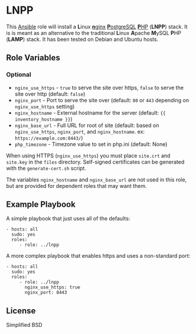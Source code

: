 # LNPP #

This [Ansible](http://www.ansible.com/home) role will install a <b>L</b>inux [<b>n</b>ginx](http://tt-rss.org/) [<b>P</b>ostgreSQL](http://www.postgresql.org) [<b>P</b>HP](http://php.net) (<b>LNPP</b>) stack.
It is is meant as an alternative to the traditional <b>L</b>inux <b>A</b>pache <b>M</b>ySQL <b>P</b>HP (<b>LAMP</b>) stack.
It has been tested on Debian and Ubuntu hosts.

## Role Variables ##

### Optional ###

* `nginx_use_https` - `true` to serve the site over https, `false` to serve the site over http (default: `false`)
* `nginx_port` - Port to serve the site over (default: `80` or `443` depending on `nginx_use_https` setting)
* `nginx_hostname` - External hostname for the server (default: `{{ inventory_hostname }}`)
* `nginx_base_url` - Full URL for root of site (default: based on `nginx_use_https`, `nginx_port`, and `nginx_hostname`. ex: `https://example.com:8443/`)
* `php_timezone` - Timezone value to set in php.ini (default: None)

When using HTTPS (`nginx_use_https`) you must place `site.crt` and `site.key` in the `files` directory. Self-signed certificates can be generated with the `generate-cert.sh` script.

The variables `nginx_hostname` and `nginx_base_url` are not used in this role, but are provided for dependent roles that may want them.

## Example Playbook ##

A simple playbook that just uses all of the defaults:

    - hosts: all
      sudo: yes
      roles:
         - role: ../lnpp

A more complex playbook that enables https and uses a non-standard port:

    - hosts: all
      sudo: yes
      roles:
         - role: ../lnpp
           nginx_use_https: true
           nginx_port: 8443

## License ##

Simplified BSD
